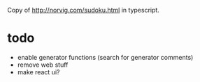 Copy of http://norvig.com/sudoku.html in typescript.

# todo
- enable generator functions (search for generator comments)
- remove web stuff
- make react ui?
